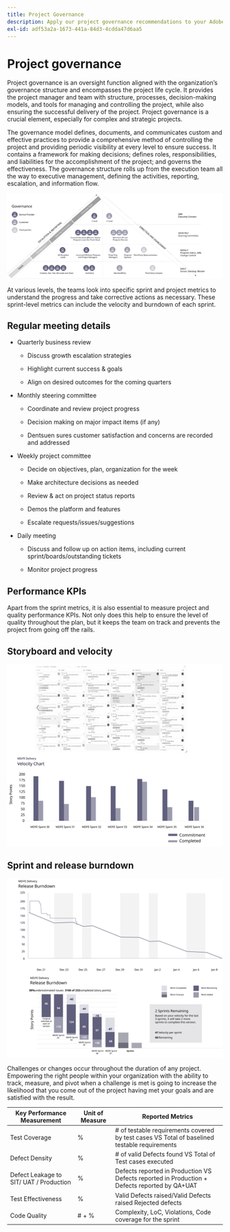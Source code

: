 ```yaml
---
title: Project Governance
description: Apply our project governance recommendations to your Adobe Commerce implementation.
exl-id: adf53a2a-1673-441a-84d3-4cdda47d6aa5
---
```

# Project governance

Project governance is an oversight function aligned with the organization’s governance structure and encompasses the project life cycle. It provides the project manager and team with structure, processes, decision-making models, and tools for managing and controlling the project, while also ensuring the successful delivery of the project. Project governance is a crucial element, especially for complex and strategic projects.

The governance model defines, documents, and communicates custom and effective practices to provide a comprehensive method of controlling the project and providing periodic visibility at every level to ensure success. It contains a framework for making decisions; defines roles, responsibilities, and liabilities for the accomplishment of the project; and governs the effectiveness. The governance structure rolls up from the execution team all the way to executive management, defining the activities, reporting, escalation, and information flow.

![Project governance infographic](../../assets/playbooks/project-governance.svg)

At various levels, the teams look into specific sprint and project metrics to understand the progress and take corrective actions as necessary. These sprint-level metrics can include the velocity and burndown of each sprint.

## Regular meeting details

- Quarterly business review

  - Discuss growth escalation strategies

  - Highlight current success & goals

  - Align on desired outcomes for the coming quarters

- Monthly steering committee

  - Coordinate and review project progress

  - Decision making on major impact items (if any)

  - Dentsuen sures customer satisfaction and concerns are recorded and addressed

- Weekly project committee

  - Decide on objectives, plan, organization for the week

  - Make architecture decisions as needed

  - Review & act on project status reports

  - Demos the platform and features

  - Escalate requests/issues/suggestions

- Daily meeting

  - Discuss and follow up on action items, including current sprint/boards/outstanding tickets

  - Monitor project progress

## Performance KPIs

Apart from the sprint metrics, it is also essential to measure project and quality performance KPIs. Not only does this help to ensure the level of quality throughout the plan, but it keeps the team on track and prevents the project from going off the rails.

## Storyboard and velocity

![Example Kanban board](../../assets/playbooks/kanban-board-chart.svg)

## Sprint and release burndown

![Example sprint and release burndown chart](../../assets/playbooks/sprint-release-burndown.svg)

Challenges or changes occur throughout the duration of any project. Empowering the right people within your organization with the ability to track, measure, and pivot when a challenge is met is going to increase the likelihood that you come out of the project having met your goals and are satisfied with the result.

<table>
<thead>
  <tr>
    <th>Key Performance Measurement</th>
    <th>Unit of Measure</th>
    <th>Reported Metrics</th>
  </tr>
</thead>
<tbody>
  <tr>
    <td>Test Coverage</td>
    <td>%</td>
    <td># of testable requirements covered by test cases VS Total of baselined testable requirements</td>
  </tr>
  <tr>
    <td>Defect Density</td>
    <td>%</td>
    <td># of valid Defects found VS Total of Test cases executed</td>
  </tr>
  <tr>
    <td>Defect Leakage to SIT/ UAT / Production</td>
    <td>%</td>
    <td>Defects reported in Production VS Defects reported in Production + Defects reported by QA+UAT</td>
  </tr>
  <tr>
    <td>Test Effectiveness</td>
    <td>%</td>
    <td>Valid Defects raised/Valid Defects raised Rejected defects</td>
  </tr>
  <tr>
    <td>Code Quality</td>
    <td># + %</td>
    <td>Complexity, LoC, Violations, Code coverage for the sprint</td>
  </tr>
</tbody>
</table>
